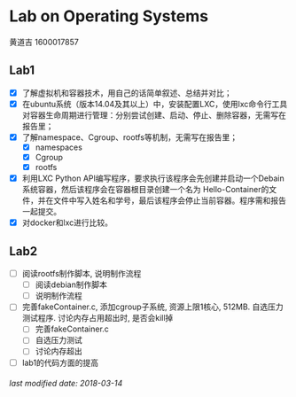 # Lab on Operating Systems

黄道吉 1600017857

## Lab1

- [x] 了解虚拟机和容器技术，用自己的话简单叙述、总结并对比；
- [x] 在ubuntu系统（版本14.04及其以上）中，安装配置LXC，使用lxc命令行工具对容器生命周期进行管理：分别尝试创建、启动、停止、删除容器，无需写在报告里；
- [x] 了解namespace、Cgroup、rootfs等机制，无需写在报告里；
    - [x] namespaces
    - [x] Cgroup
    - [x] rootfs
- [x] 利用LXC Python API编写程序，要求执行该程序会先创建并启动一个Debain系统容器，然后该程序会在容器根目录创建一个名为 Hello-Container的文件，并在文件中写入姓名和学号，最后该程序会停止当前容器。程序需和报告一起提交。
- [x] 对docker和lxc进行比较。

## Lab2

 - [ ] 阅读rootfs制作脚本, 说明制作流程
    - [ ] 阅读debian制作脚本
    - [ ] 说明制作流程
 - [ ] 完善fakeContainer.c, 添加cgroup子系统, 资源上限1核心, 512MB. 自选压力测试程序. 讨论内存占用超出时, 是否会kill掉
    - [ ] 完善fakeContainer.c
    - [ ] 自选压力测试
    - [ ] 讨论内存超出
 - [ ] lab1的代码方面的提高

###### last modified date: 2018-03-14
